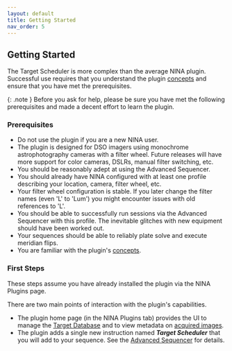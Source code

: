 ```yaml
---
layout: default
title: Getting Started
nav_order: 5
---
```


## Getting Started

The Target Scheduler is more complex than the average NINA plugin.  Successful use requires that you understand the plugin [concepts](concepts.html) and ensure that you have met the prerequisites.

{: .note }
Before you ask for help, please be sure you have met the following prerequisites and made a decent effort to learn the plugin.

### Prerequisites
* Do not use the plugin if you are a new NINA user.
* The plugin is designed for DSO imagers using monochrome astrophotography cameras with a filter wheel.  Future releases will have more support for color cameras, DSLRs, manual filter switching, etc.
* You should be reasonably adept at using the Advanced Sequencer.
* You should already have NINA configured with at least one profile describing your location, camera, filter wheel, etc.
* Your filter wheel configuration is stable.  If you later change the filter names (even 'L' to 'Lum') you might encounter issues with old references to 'L'.
* You should be able to successfully run sessions via the Advanced Sequencer with this profile.  The inevitable glitches with new equipment should have been worked out.
* Your sequences should be able to reliably plate solve and execute meridian flips.
* You are familiar with the plugin's [concepts](concepts.html).

### First Steps
These steps assume you have already installed the plugin via the NINA Plugins page.

There are two main points of interaction with the plugin's capabilities.
* The plugin home page (in the NINA Plugins tab) provides the UI to manage the [Target Database](target-management/index.html) and to view metadata on [acquired images](post-acquisition/index.html).
* The plugin adds a single new instruction named **_Target Scheduler_** that you will add to your sequence.  See the [Advanced Sequencer](sequencer/index.html) for details.
